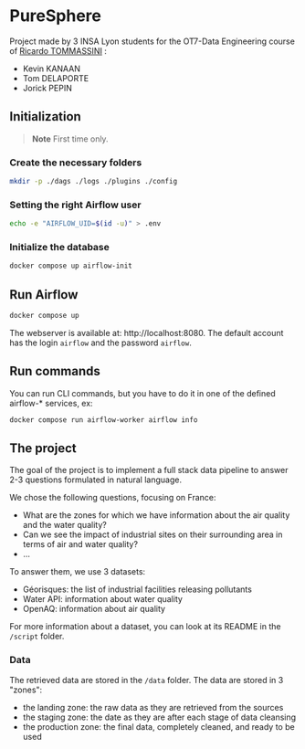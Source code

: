 # PureSphere

Project made by 3 INSA Lyon students for the OT7-Data Engineering course of [Ricardo TOMMASSINI](https://www.riccardotommasini.com/) :
- Kevin KANAAN
- Tom DELAPORTE
- Jorick PEPIN

## Initialization

> **Note**
> First time only.

### Create the necessary folders

```bash
mkdir -p ./dags ./logs ./plugins ./config
```

### Setting the right Airflow user

```bash
echo -e "AIRFLOW_UID=$(id -u)" > .env
```

### Initialize the database

```bash
docker compose up airflow-init
```

## Run Airflow

```bash
docker compose up
```

The webserver is available at: http://localhost:8080. The default account has the login `airflow` and the password `airflow`.

## Run commands

You can run CLI commands, but you have to do it in one of the defined airflow-* services, ex:

```bash
docker compose run airflow-worker airflow info
```

## The project

The goal of the project is to implement a full stack data pipeline to answer 2-3 questions formulated in natural language.

We chose the following questions, focusing on France:
- What are the zones for which we have information about the air quality and the water quality?
- Can we see the impact of industrial sites on their surrounding area in terms of air and water quality?
- ...

To answer them, we use 3 datasets:
- Géorisques: the list of industrial facilities releasing pollutants
- Water API: information about water quality
- OpenAQ: information about air quality

For more information about a dataset, you can look at its README in the `/script` folder.

### Data

The retrieved data are stored in the `/data` folder. The data are stored in 3 "zones":
- the landing zone: the raw data as they are retrieved from the sources
- the staging zone: the date as they are after each stage of data cleansing
- the production zone: the final data, completely cleaned, and ready to be used
